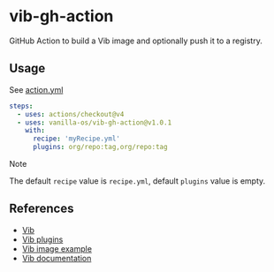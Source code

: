# vib-gh-action

GitHub Action to build a Vib image and optionally push it to a registry.

## Usage

See [action.yml](action.yml)

```yml
steps:
  - uses: actions/checkout@v4
  - uses: vanilla-os/vib-gh-action@v1.0.1
    with:
      recipe: 'myRecipe.yml'
      plugins: org/repo:tag,org/repo:tag
```

> [!NOTE]
> The default `recipe` value is `recipe.yml`, default `plugins` value is empty.

## References

- [Vib](https://github.com/Vanilla-OS/Vib)
- [Vib plugins](https://github.com/Vanilla-OS/vib-plugin)
- [Vib image example](https://github.com/Vanilla-OS/desktop-image)
- [Vib documentation](https://docs.vanillaos.org/collections/vib)
